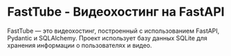 # FastTube - Видеохостинг на FastAPI

FastTube — это видеохостинг, построенный с использованием FastAPI, Pydantic и SQLAlchemy. Проект использует базу данных SQLite для хранения информации о пользователях и видео.